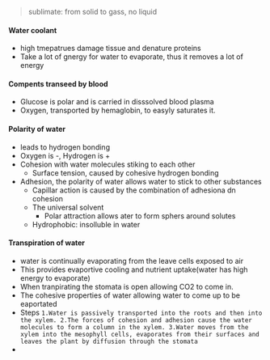 > sublimate: from solid to gass, no liquid
#### Water coolant
 - high tmepatrues damage tissue and denature proteins
 - Take a lot of gnergy for water to evaporate, thus it removes a lot of energy
#### Compents transeed by blood
 - Glucose is polar and is carried in disssolved blood plasma
 - Oxygen, transported by hemaglobin, to easyly saturates it.
#### Polarity of water
 - leads to hydrogen bonding
 - Oxygen is -, Hydrogen is +
 - Cohesion with water molecules stiking to each other
	 - Surface tension, caused by cohesive hydrogen bonding
 - Adhesion, the polarity of water allows water to stick to other substances
	 - Capillar action is caused by the combination of adhesiona dn cohesion
	 - The universal solvent
		 - Polar attraction allows ater to form sphers around solutes
	 - Hydrophobic: insolluble in water
#### Transpiration of water
 - water is continually evaporating from the leave cells exposed to air
 - This provides evaportive cooling and nutrient uptake(water has high energy to evaporate)
 - When tranpirating the stomata is open allowing CO2 to come in. 
 - The cohesive properties of water allowing water to come up to be eaportated
 - Steps `1.Water is passively transported into the roots and then into the xylem.
2.The forces of cohesion and adhesion cause the water molecules to form a column in the xylem.
3.Water moves from the xylem into the mesophyll cells, evaporates from their surfaces and leaves the plant by diffusion through the stomata`
 - 
<!--stackedit_data:
eyJoaXN0b3J5IjpbMTA1NjQyMDkxNSwtMjA1MjM5MjY5MiwtMj
A5Njc5NjQ1Miw1NTY3NjEyMzksLTQ4NjE4OTE4NSwtMzE5MTMz
ODg5LDE0Nzc5OTMwNDYsNDY5MDIzMjAxXX0=
-->